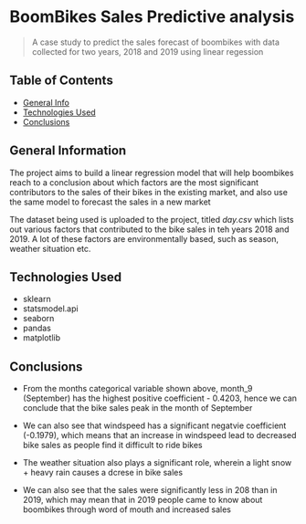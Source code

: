 # BoomBikes Sales Predictive analysis
> A case study to predict the sales forecast of boombikes with data collected for two years, 2018 and 2019 using linear regession

## Table of Contents
* [General Info](#general-information)
* [Technologies Used](#technologies-used)
* [Conclusions](#conclusions)

## General Information

The project aims to build a linear regression model that will help boombikes reach to a conclusion about which factors are the most significant contributors to the sales of their bikes in the existing market, and also use the same model to forecast the sales in a new market

The dataset being used is uploaded to the project, titled *day.csv* which lists out various factors that contributed to the bike sales in teh years 2018 and 2019.
A lot of these factors are environmentally based, such as season, weather situation etc.

## Technologies Used

- sklearn
- statsmodel.api
- seaborn
- pandas
- matplotlib

## Conclusions
- From the months categorical variable shown above, month_9 (September) has the highest positive coefficient - 0.4203, hence we can conclude that the bike sales   peak in the month of September

- We can also see that windspeed has a significant negatvie coefficient (-0.1979), which means that an increase in
  windspeed lead to decreased bike sales as people find it difficult to ride bikes

- The weather situation also plays a significant role, wherein a light snow + heavy rain causes a dcrese in bike sales

- We can also see that the sales were significantly less in 208 than in 2019, which may mean that in 2019 people came to know about boombikes through word of  mouth and increased sales
